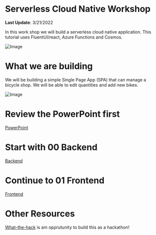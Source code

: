 # Serverless Cloud Native Workshop
**Last Update**: 3/21/2022

In this work shop we will build a serverless cloud native application. This tutorial uses FluentUI/react, Azure Functions and Cosmos.

![Image](https://github.com/usri/ServerlessCloudNativeWorkshop/blob/master/Docs/arch.png?raw=true)

<!---
# Overview Video
[![Watch the video](https://img.youtube.com/vi/GR660JdkQZ4/maxresdefault.jpg)](https://www.youtube.com/watch?v=GR660JdkQZ4)
--->

# What we are building
We will be building a simple Single Page App (SPA) that can manage a bicycle shop. We will be able to edit quantities and add new bikes.

![Image](https://github.com/usri/ServerlessCloudNativeWorkshop/blob/master/Docs/screen.png?raw=true)

# Review the PowerPoint first
[PowerPoint](https://github.com/usri/ServerlessCloudNativeWorkshop/blob/master/Creating%20a%20serverless%20cloud%20native%20app%20on%20Azure.pptx?raw=true)

# Start with 00 Backend
[Backend](00-Setup%20Backend.md)

# Continue to 01 Frontend
[Frontend](https://github.com/usri/ServerlessCloudNativeWorkshop/blob/master/01-Setup%20Frontend.docx?raw=true)


# Other Resources
[What-the-hack](https://docs.microsoft.com/en-us/) is am opprutunity to build this as a hackathon!





